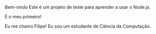 Bem-vindo
Este é um projeto de teste para aprender a usar o Node.js.

É o meu primeiro!

Eu me chamo Filipe!
Eu sou um estudante de Ciência da Computação.
